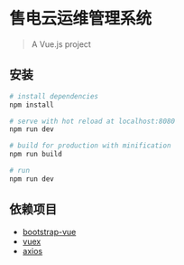 # 售电云运维管理系统

> A Vue.js project

## 安装

``` bash
# install dependencies
npm install

# serve with hot reload at localhost:8080
npm run dev

# build for production with minification
npm run build

# run
npm run dev
```

## 依赖项目

* [bootstrap-vue](https://bootstrap-vue.js.org)
* [vuex](https://vuex.vuejs.org)
* [axios](https://github.com/axios/axios)
